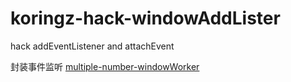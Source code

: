 # koringz-hack-windowAddLister
hack addEventListener and attachEvent

封装事件监听 [multiple-number-windowWorker](https://koringz.github.io/scrollbroadcast/index.html)
